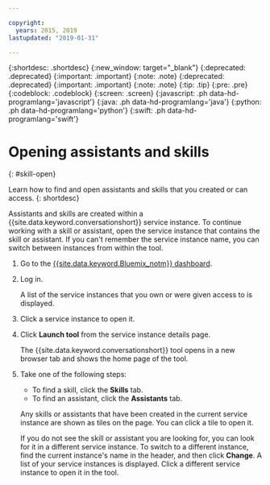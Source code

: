 ```yaml
---

copyright:
  years: 2015, 2019
lastupdated: "2019-01-31"

---
```


{:shortdesc: .shortdesc}
{:new_window: target="_blank"}
{:deprecated: .deprecated}
{:important: .important}
{:note: .note}
{:deprecated: .deprecated}
{:important: .important}
{:note: .note}
{:tip: .tip}
{:pre: .pre}
{:codeblock: .codeblock}
{:screen: .screen}
{:javascript: .ph data-hd-programlang='javascript'}
{:java: .ph data-hd-programlang='java'}
{:python: .ph data-hd-programlang='python'}
{:swift: .ph data-hd-programlang='swift'}

# Opening assistants and skills
{: #skill-open}

Learn how to find and open assistants and skills that you created or can access.
{: shortdesc}

Assistants and skills are created within a {{site.data.keyword.conversationshort}} service instance. To continue working with a skill or assistant, open the service instance that contains the skill or assistant. If you can't remember the service instance name, you can switch between instances from within the tool.

1.  Go to the [{{site.data.keyword.Bluemix_notm}} dashboard](https://cloud.ibm.com/dashboard/apps).

1.  Log in.

    A list of the service instances that you own or were given access to is displayed.

1.  Click a service instance to open it.

1.  Click **Launch tool** from the service instance details page.

    The {{site.data.keyword.conversationshort}} tool opens in a new browser tab and shows the home page of the tool.

1.  Take one of the following steps:

    - To find a skill, click the **Skills** tab.
    - To find an assistant, click the **Assistants** tab.

    Any skills or assistants that have been created in the current service instance are shown as tiles on the page. You can click a tile to open it.

    If you do not see the skill or assistant you are looking for, you can look for it in a different service instance. To switch to a different instance, find the current instance's name in the header, and then click **Change**. A list of your service instances is displayed. Click a different service instance to open it in the tool.
